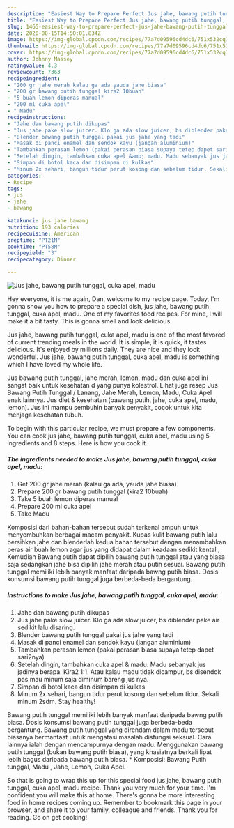 ```yaml
---
description: "Easiest Way to Prepare Perfect Jus jahe, bawang putih tunggal, cuka apel, madu"
title: "Easiest Way to Prepare Perfect Jus jahe, bawang putih tunggal, cuka apel, madu"
slug: 1465-easiest-way-to-prepare-perfect-jus-jahe-bawang-putih-tunggal-cuka-apel-madu
date: 2020-08-15T14:50:01.834Z
image: https://img-global.cpcdn.com/recipes/77a7d09596cd4dc6/751x532cq70/jus-jahe-bawang-putih-tunggal-cuka-apel-madu-foto-resep-utama.jpg
thumbnail: https://img-global.cpcdn.com/recipes/77a7d09596cd4dc6/751x532cq70/jus-jahe-bawang-putih-tunggal-cuka-apel-madu-foto-resep-utama.jpg
cover: https://img-global.cpcdn.com/recipes/77a7d09596cd4dc6/751x532cq70/jus-jahe-bawang-putih-tunggal-cuka-apel-madu-foto-resep-utama.jpg
author: Johnny Massey
ratingvalue: 4.3
reviewcount: 7363
recipeingredient:
- "200 gr jahe merah kalau ga ada yauda jahe biasa"
- "200 gr bawang putih tunggal kira2 10buah"
- "5 buah lemon diperas manual"
- "200 ml cuka apel"
- " Madu"
recipeinstructions:
- "Jahe dan bawang putih dikupas"
- "Jus jahe pake slow juicer. Klo ga ada slow juicer, bs diblender pake air sedikit lalu disaring."
- "Blender bawang putih tunggal pakai jus jahe yang tadi"
- "Masak di panci enamel dan sendok kayu (jangan aluminium)"
- "Tambahkan perasan lemon (pakai perasan biasa supaya tetep dapet sari2nya)"
- "Setelah dingin, tambahkan cuka apel &amp; madu. Madu sebanyak jus jadinya berapa. Kira2 1:1. Atau kalau madu tidak dicampur, bs disendok pas mau minum saja diminum bareng jus nya."
- "Simpan di botol kaca dan disimpan di kulkas"
- "Minum 2x sehari, bangun tidur perut kosong dan sebelum tidur. Sekali minum 2sdm. Stay healthy!"
categories:
- Recipe
tags:
- jus
- jahe
- bawang

katakunci: jus jahe bawang 
nutrition: 193 calories
recipecuisine: American
preptime: "PT21M"
cooktime: "PT58M"
recipeyield: "3"
recipecategory: Dinner

---
```



![Jus jahe, bawang putih tunggal, cuka apel, madu](https://img-global.cpcdn.com/recipes/77a7d09596cd4dc6/751x532cq70/jus-jahe-bawang-putih-tunggal-cuka-apel-madu-foto-resep-utama.jpg)

Hey everyone, it is me again, Dan, welcome to my recipe page. Today, I'm gonna show you how to prepare a special dish, jus jahe, bawang putih tunggal, cuka apel, madu. One of my favorites food recipes. For mine, I will make it a bit tasty. This is gonna smell and look delicious.

Jus jahe, bawang putih tunggal, cuka apel, madu is one of the most favored of current trending meals in the world. It is simple, it is quick, it tastes delicious. It's enjoyed by millions daily. They are nice and they look wonderful. Jus jahe, bawang putih tunggal, cuka apel, madu is something which I have loved my whole life.

Jus bawang putih tunggal, jahe merah, lemon, madu dan cuka apel ini sangat baik untuk kesehatan d yang punya kolestrol. Lihat juga resep Jus Bawang Putih Tunggal / Lanang, Jahe Merah, Lemon, Madu, Cuka Apel enak lainnya. Jus diet &amp; kesehatan (bawang putih, jahe, cuka apel, madu, lemon). Jus ini mampu sembuhin banyak penyakit, cocok untuk kita menjaga kesehatan tubuh.


To begin with this particular recipe, we must prepare a few components. You can cook jus jahe, bawang putih tunggal, cuka apel, madu using 5 ingredients and 8 steps. Here is how you cook it.

<!--inarticleads1-->

##### The ingredients needed to make Jus jahe, bawang putih tunggal, cuka apel, madu:

1. Get 200 gr jahe merah (kalau ga ada, yauda jahe biasa)
1. Prepare 200 gr bawang putih tunggal (kira2 10buah)
1. Take 5 buah lemon diperas manual
1. Prepare 200 ml cuka apel
1. Take  Madu


Komposisi dari bahan-bahan tersebut sudah terkenal ampuh untuk menyembuhkan berbagai macam penyakit. Kupas kulit bawang putih lalu bersihkan jahe dan blenderlah kedua bahan tersebut dengan menambahkan peras air buah lemon agar jus yang didapat dalam keadaan sedikit kental , Kemudian Bawang putih dapat dipilih bawang putih tunggal atau yang biasa saja sedangkan jahe bisa dipilih jahe merah atau putih sesuai. Bawang putih tunggal memiliki lebih banyak manfaat daripada bawng putih biasa. Dosis konsumsi bawang putih tunggal juga berbeda-beda bergantung. 

<!--inarticleads2-->

##### Instructions to make Jus jahe, bawang putih tunggal, cuka apel, madu:

1. Jahe dan bawang putih dikupas
1. Jus jahe pake slow juicer. Klo ga ada slow juicer, bs diblender pake air sedikit lalu disaring.
1. Blender bawang putih tunggal pakai jus jahe yang tadi
1. Masak di panci enamel dan sendok kayu (jangan aluminium)
1. Tambahkan perasan lemon (pakai perasan biasa supaya tetep dapet sari2nya)
1. Setelah dingin, tambahkan cuka apel &amp; madu. Madu sebanyak jus jadinya berapa. Kira2 1:1. Atau kalau madu tidak dicampur, bs disendok pas mau minum saja diminum bareng jus nya.
1. Simpan di botol kaca dan disimpan di kulkas
1. Minum 2x sehari, bangun tidur perut kosong dan sebelum tidur. Sekali minum 2sdm. Stay healthy!


Bawang putih tunggal memiliki lebih banyak manfaat daripada bawng putih biasa. Dosis konsumsi bawang putih tunggal juga berbeda-beda bergantung. Bawang putih tunggal yang direndam dalam madu tersebut biasanya bermanfaat untuk mengatasi masalah disfungsi seksual. Cara lainnya ialah dengan mencampurnya dengan madu. Menggunakan bawang putih tunggal (bukan bawang putih biasa), yang khasiatnya berkali lipat lebih bagus daripada bawang putih biasa. * Komposisi: Bawang Putih tunggal, Madu , Jahe, Lemon, Cuka Apel. 

So that is going to wrap this up for this special food jus jahe, bawang putih tunggal, cuka apel, madu recipe. Thank you very much for your time. I'm confident you will make this at home. There's gonna be more interesting food in home recipes coming up. Remember to bookmark this page in your browser, and share it to your family, colleague and friends. Thank you for reading. Go on get cooking!
